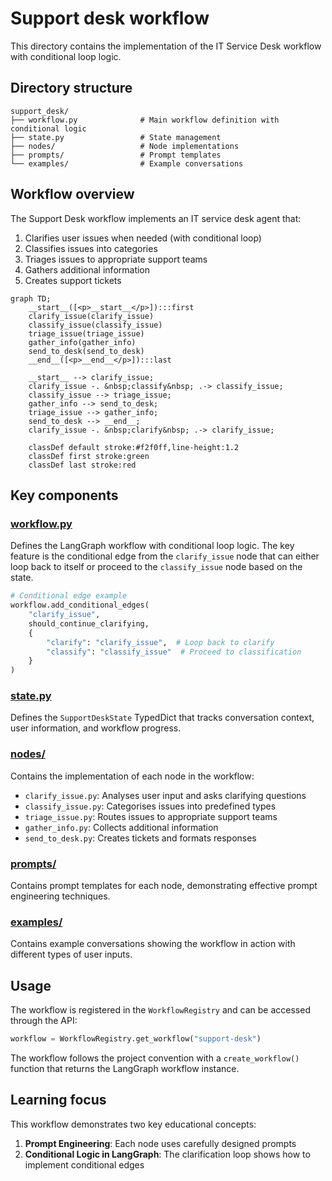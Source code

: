 # Support desk workflow

This directory contains the implementation of the IT Service Desk workflow with conditional loop logic.

## Directory structure

```
support_desk/
├── workflow.py              # Main workflow definition with conditional logic
├── state.py                 # State management
├── nodes/                   # Node implementations
├── prompts/                 # Prompt templates
└── examples/                # Example conversations
```

## Workflow overview

The Support Desk workflow implements an IT service desk agent that:

1. Clarifies user issues when needed (with conditional loop)
2. Classifies issues into categories
3. Triages issues to appropriate support teams
4. Gathers additional information
5. Creates support tickets

```mermaid
graph TD;
    __start__([<p>__start__</p>]):::first
    clarify_issue(clarify_issue)
    classify_issue(classify_issue)
    triage_issue(triage_issue)
    gather_info(gather_info)
    send_to_desk(send_to_desk)
    __end__([<p>__end__</p>]):::last

    __start__ --> clarify_issue;
    clarify_issue -. &nbsp;classify&nbsp; .-> classify_issue;
    classify_issue --> triage_issue;
    gather_info --> send_to_desk;
    triage_issue --> gather_info;
    send_to_desk --> __end__;
    clarify_issue -. &nbsp;clarify&nbsp; .-> clarify_issue;
    
    classDef default stroke:#f2f0ff,line-height:1.2
    classDef first stroke:green
    classDef last stroke:red
```

## Key components

### [workflow.py](workflow.py)

Defines the LangGraph workflow with conditional loop logic. The key feature is the conditional edge from the `clarify_issue` node that can either loop back to itself or proceed to the `classify_issue` node based on the state.

```python
# Conditional edge example
workflow.add_conditional_edges(
    "clarify_issue",
    should_continue_clarifying,
    {
        "clarify": "clarify_issue",  # Loop back to clarify
        "classify": "classify_issue"  # Proceed to classification
    }
)
```

### [state.py](state.py)

Defines the `SupportDeskState` TypedDict that tracks conversation context, user information, and workflow progress.

### [nodes/](nodes/)

Contains the implementation of each node in the workflow:
- `clarify_issue.py`: Analyses user input and asks clarifying questions
- `classify_issue.py`: Categorises issues into predefined types
- `triage_issue.py`: Routes issues to appropriate support teams
- `gather_info.py`: Collects additional information
- `send_to_desk.py`: Creates tickets and formats responses

### [prompts/](prompts/)

Contains prompt templates for each node, demonstrating effective prompt engineering techniques.

### [examples/](examples/)

Contains example conversations showing the workflow in action with different types of user inputs.

## Usage

The workflow is registered in the `WorkflowRegistry` and can be accessed through the API:

```python
workflow = WorkflowRegistry.get_workflow("support-desk")
```

The workflow follows the project convention with a `create_workflow()` function that returns the LangGraph workflow instance.

## Learning focus

This workflow demonstrates two key educational concepts:

1. **Prompt Engineering**: Each node uses carefully designed prompts
2. **Conditional Logic in LangGraph**: The clarification loop shows how to implement conditional edges